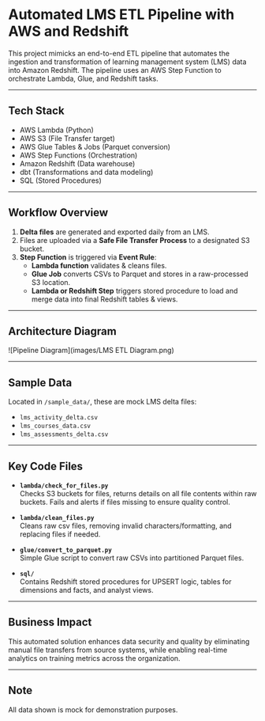 # Automated LMS ETL Pipeline with AWS and Redshift

This project mimicks an end-to-end ETL pipeline that automates the ingestion and transformation of learning management system (LMS) data into Amazon Redshift. The pipeline uses an AWS Step Function to orchestrate Lambda, Glue, and Redshift tasks.

---

## Tech Stack
- AWS Lambda (Python)
- AWS S3 (File Transfer target)
- AWS Glue Tables & Jobs (Parquet conversion)
- AWS Step Functions (Orchestration)
- Amazon Redshift (Data warehouse)
- dbt (Transformations and data modeling)
- SQL (Stored Procedures)

---

## Workflow Overview

1. **Delta files** are generated and exported daily from an LMS.
2. Files are uploaded via a **Safe File Transfer Process** to a designated S3 bucket.
3. **Step Function** is triggered via **Event Rule**:
   - **Lambda function** validates & cleans files.
   - **Glue Job** converts CSVs to Parquet and stores in a raw-processed S3 location.
   - **Lambda or Redshift Step** triggers stored procedure to load and merge data into final Redshift tables & views.

---

## Architecture Diagram
![Pipeline Diagram](images/LMS ETL Diagram.png)

---

## Sample Data
Located in `/sample_data/`, these are mock LMS delta files:
- `lms_activity_delta.csv`
- `lms_courses_data.csv`
- `lms_assessments_delta.csv`

---

## Key Code Files

- **`lambda/check_for_files.py`**  
  Checks S3 buckets for files, returns details on all file contents within raw buckets. Fails and alerts if files missing to ensure quality control.

- **`lambda/clean_files.py`**  
  Cleans raw csv files, removing invalid characters/formatting, and replacing files if needed.

- **`glue/convert_to_parquet.py`**  
  Simple Glue script to convert raw CSVs into partitioned Parquet files.

- **`sql/`**  
  Contains Redshift stored procedures for UPSERT logic, tables for dimensions and facts, and analyst views.

---

## Business Impact
This automated solution enhances data security and quality by eliminating manual file transfers from source systems, while enabling real-time analytics on training metrics across the organization.

---

## Note
All data shown is mock for demonstration purposes.
